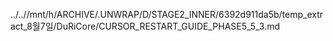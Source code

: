 ../..//mnt/h/ARCHIVE/.UNWRAP/D/STAGE2_INNER/6392d911da5b/temp_extract_8월7일/DuRiCore/CURSOR_RESTART_GUIDE_PHASE5_5_3.md